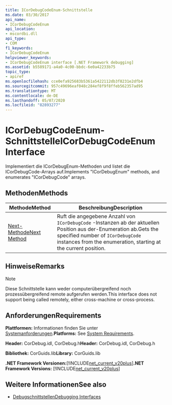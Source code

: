 ```yaml
---
title: ICorDebugCodeEnum-Schnittstelle
ms.date: 03/30/2017
api_name:
- ICorDebugCodeEnum
api_location:
- mscordbi.dll
api_type:
- COM
f1_keywords:
- ICorDebugCodeEnum
helpviewer_keywords:
- ICorDebugCodeEnum interface [.NET Framework debugging]
ms.assetid: b5589171-a4a0-4c00-bbdc-6e0a42233b75
topic_type:
- apiref
ms.openlocfilehash: cce0efa925683b5361a5422112db3f8231e2dfb4
ms.sourcegitcommit: 957c49696eaf048c284ef8f9f8ffeb562357ad95
ms.translationtype: MT
ms.contentlocale: de-DE
ms.lasthandoff: 05/07/2020
ms.locfileid: "82893277"
---
```

# <a name="icordebugcodeenum-interface"></a><span data-ttu-id="406c7-102">ICorDebugCodeEnum-Schnittstelle</span><span class="sxs-lookup"><span data-stu-id="406c7-102">ICorDebugCodeEnum Interface</span></span>

<span data-ttu-id="406c7-103">Implementiert die ICorDebugEnum-Methoden und listet die ICorDebugCode-Arrays auf.</span><span class="sxs-lookup"><span data-stu-id="406c7-103">Implements "ICorDebugEnum" methods, and enumerates "ICorDebugCode" arrays.</span></span>  
  
## <a name="methods"></a><span data-ttu-id="406c7-104">Methoden</span><span class="sxs-lookup"><span data-stu-id="406c7-104">Methods</span></span>  
  
|<span data-ttu-id="406c7-105">Methode</span><span class="sxs-lookup"><span data-stu-id="406c7-105">Method</span></span>|<span data-ttu-id="406c7-106">Beschreibung</span><span class="sxs-lookup"><span data-stu-id="406c7-106">Description</span></span>|  
|------------|-----------------|  
|[<span data-ttu-id="406c7-107">Next-Methode</span><span class="sxs-lookup"><span data-stu-id="406c7-107">Next Method</span></span>](icordebugcodeenum-next-method.md)|<span data-ttu-id="406c7-108">Ruft die angegebene Anzahl von `ICorDebugCode` -Instanzen ab der aktuellen Position aus der-Enumeration ab.</span><span class="sxs-lookup"><span data-stu-id="406c7-108">Gets the specified number of `ICorDebugCode` instances from the enumeration, starting at the current position.</span></span>|  
  
## <a name="remarks"></a><span data-ttu-id="406c7-109">Hinweise</span><span class="sxs-lookup"><span data-stu-id="406c7-109">Remarks</span></span>  
  
> [!NOTE]
> <span data-ttu-id="406c7-110">Diese Schnittstelle kann weder computerübergreifend noch prozessübergreifend remote aufgerufen werden.</span><span class="sxs-lookup"><span data-stu-id="406c7-110">This interface does not support being called remotely, either cross-machine or cross-process.</span></span>  
  
## <a name="requirements"></a><span data-ttu-id="406c7-111">Anforderungen</span><span class="sxs-lookup"><span data-stu-id="406c7-111">Requirements</span></span>  
 <span data-ttu-id="406c7-112">**Plattformen:** Informationen finden Sie unter [Systemanforderungen](../../get-started/system-requirements.md).</span><span class="sxs-lookup"><span data-stu-id="406c7-112">**Platforms:** See [System Requirements](../../get-started/system-requirements.md).</span></span>  
  
 <span data-ttu-id="406c7-113">**Header:** CorDebug.idl, CorDebug.h</span><span class="sxs-lookup"><span data-stu-id="406c7-113">**Header:** CorDebug.idl, CorDebug.h</span></span>  
  
 <span data-ttu-id="406c7-114">**Bibliothek:** CorGuids.lib</span><span class="sxs-lookup"><span data-stu-id="406c7-114">**Library:** CorGuids.lib</span></span>  
  
 <span data-ttu-id="406c7-115">**.NET Framework Versionen:**[!INCLUDE[net_current_v20plus](../../../../includes/net-current-v20plus-md.md)]</span><span class="sxs-lookup"><span data-stu-id="406c7-115">**.NET Framework Versions:** [!INCLUDE[net_current_v20plus](../../../../includes/net-current-v20plus-md.md)]</span></span>  
  
## <a name="see-also"></a><span data-ttu-id="406c7-116">Weitere Informationen</span><span class="sxs-lookup"><span data-stu-id="406c7-116">See also</span></span>

- [<span data-ttu-id="406c7-117">Debugschnittstellen</span><span class="sxs-lookup"><span data-stu-id="406c7-117">Debugging Interfaces</span></span>](debugging-interfaces.md)
